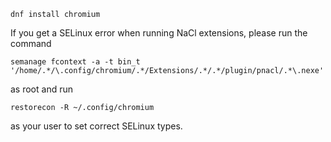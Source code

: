 `dnf install chromium`

If you get a SELinux error when running NaCl extensions, please run the command

`semanage fcontext -a -t bin_t '/home/.*/\.config/chromium/.*/Extensions/.*/.*/plugin/pnacl/.*\.nexe'`

as root and run

`restorecon -R ~/.config/chromium`

as your user to set correct SELinux types.
